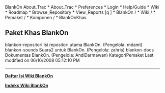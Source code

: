    BlankOn
 About_Trac
    * About_Trac
    * Preferences
    * Login
    * Help/Guide
    * Wiki
    * Roadmap
    * Browse_Repository
    * View_Reports
[q                 ]
    * BlankOn  /
    * Wiki  /
    * Pemaket  /
    * Komponen  /
    * BlankOnKhas
## Paket Khas BlankOn
  blankon-repositori
      Isi repositori utama BlankOn. (Pengelola: mdamt)
  blankon-sounds
      Suara2 untuk BlankOn. (Pengelola: zahris)
  blankon-docs
      Dokumentas BlankOn. (Pengelola: AndiDarmawan)
KategoriPemaket
Last modified on 06/16/2008 05:12:10 PM
#### 
    
 
 
 
 
 
---
[**Daftar Isi Wiki BlankOn**](/DaftarIsi/README.md)
 
[**Indeks Wiki BlankOn**](/Indeks.md)
